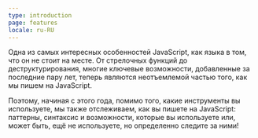 ```yaml
---
type: introduction
page: features
locale: ru-RU
---
```


Одна из самых интересных особенностей JavaScript, как языка в том, что он не стоит на месте. От стрелочных функций до деструктурирования, многие ключевые возможности, добавленные за последние пару лет, теперь являются неотъемлемой частью того, как мы пишем на JavaScript.

Поэтому, начиная с этого года, помимо того, какие инструменты вы используете, мы также отслеживаем, как вы пишете на JavaScript: паттерны, синтаксис и возможности, которые вы используете или, может быть, ещё не используете, но определенно следите за ними!

